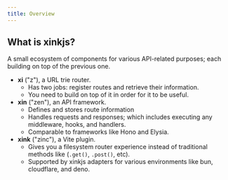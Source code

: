 ```yaml
---
title: Overview
---
```


## What is xinkjs?

A small ecosystem of components for various API-related purposes; each building on top of the previous one.

- **xi** ("z"), a URL trie router.
  - Has two jobs: register routes and retrieve their information.
  - You need to build on top of it in order for it to be useful.
- **xin** ("zen"), an API framework.
  - Defines and stores route information
  - Handles requests and responses; which includes executing any middleware, hooks, and handlers.
  - Comparable to frameworks like Hono and Elysia.
- **xink** ("zinc"), a Vite plugin.
  - Gives you a filesystem router experience instead of traditional methods like (`.get()`, `.post()`, etc).
  - Supported by xinkjs adapters for various environments like bun, cloudflare, and deno.
